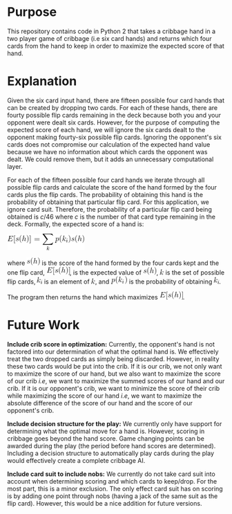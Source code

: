 # Purpose
This repository contains code in Python 2 that takes a cribbage hand in a two player game of cribbage (i.e six card hands) and returns which four cards from the hand to keep in order to maximize the expected score of that hand. 

# Explanation
Given the six card input hand, there are fifteen possible four card hands that can be created by dropping two cards. For each of these hands, there are fourty possible flip cards remaining in the deck because both you and your opponent were dealt six cards. However, for the purpose of computing the expected score of each hand, we will ignore the six cards dealt to the opponent making fourty-six possible flip cards. Ignoring the opponent's six cards does not compromise our calculation of the expected hand value because we have no information about which cards the opponent was dealt. We could remove them, but it adds an unnecessary computational layer.

For each of the fifteen possible four card hands we iterate through all possible flip cards and calculate the score of the hand formed by the four cards plus the flip cards. The probability of obtaining this hand is the probability of obtaining that particular flip card. For this application, we ignore card suit. Therefore, the probability of a particular flip card being obtained is *c*/46 where *c* is the number of that card type remaining in the deck. Formally, the expected score of a hand is:

![alt text][summation]

[summation]: https://github.com/wspoons5/CribbageAutomater/blob/master/summation1.png

where ![alt text](https://github.com/wspoons5/CribbageAutomater/blob/master/sh.png) is the score of the hand formed by the four cards kept and the one flip card, ![alt text](https://github.com/wspoons5/CribbageAutomater/blob/master/esh.png), is the expected value of ![alt text](https://github.com/wspoons5/CribbageAutomater/blob/master/sh.png), ![alt text](https://github.com/wspoons5/CribbageAutomater/blob/master/k.png) is the set of possible flip cards, ![alt text](https://github.com/wspoons5/CribbageAutomater/blob/master/ki.png) is an element of ![alt text](https://github.com/wspoons5/CribbageAutomater/blob/master/k.png), and ![alt text](https://github.com/wspoons5/CribbageAutomater/blob/master/pki.png) is the probability of obtaining ![alt text](https://github.com/wspoons5/CribbageAutomater/blob/master/ki.png). 

The program then returns the hand which maximizes ![alt text](https://github.com/wspoons5/CribbageAutomater/blob/master/esh.png).

# Future Work
**Include crib score in optimization:** Currently, the opponent's hand is not factored into our determination of what the optimal hand is. We effectively treat the two dropped cards as simply being discarded. However, in reality these two cards would be put into the crib. If it is our crib, we not only want to maximize the score of our hand, but we also want to maximize the score of our crib *i.e*, we want to maximize the summed scores of our hand and our crib. If it is our opponent's crib, we want to minimize the score of their crib while maximizing the score of our hand *i.e*, we want to maximize the absolute difference of the score of our hand and the score of our opponent's crib. 

**Include decision structure for the play:** We currently only have support for determining what the optimal move for a hand is. However, scoring in cribbage goes beyond the hand score. Game changing points can be awarded during the play (the period before hand scores are determined). Including a decision structure to automatically play cards during the play would effectively create a complete cribbage AI.

**Include card suit to include nobs:** We currently do not take card suit into account when determining scoring and which cards to keep/drop. For the most part, this is a minor exclusion. The only effect card suit has on scoring is by adding one point through nobs (having a jack of the same suit as the flip card). However, this would be a nice addition for future versions.   
